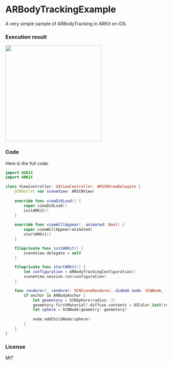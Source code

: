 # ARBodyTrackingExample

A very simple sample of ARBodyTracking in ARKit on iOS.

### Execution result

<img width="300px" src="https://user-images.githubusercontent.com/16970578/92990054-d2eaac00-f513-11ea-92e3-fff6bebd7dd7.jpeg">

### Code

Here is the full code.
```swift
import UIKit
import ARKit

class ViewController: UIViewController, ARSCNViewDelegate {
    @IBOutlet var sceneView: ARSCNView!
    
    override func viewDidLoad() {
        super.viewDidLoad()
        initARKit()
    }
    
    override func viewWillAppear(_ animated: Bool) {
        super.viewWillAppear(animated)
        startARKit()
    }

    fileprivate func initARKit() {
        sceneView.delegate = self
    }

    fileprivate func startARKit() {
        let configuration = ARBodyTrackingConfiguration()
        sceneView.session.run(configuration)
    }

    func renderer(_ renderer: SCNSceneRenderer, didAdd node: SCNNode, for anchor: ARAnchor) {
        if anchor is ARBodyAnchor {
            let geometory = SCNSphere(radius: 1)
            geometory.firstMaterial?.diffuse.contents = UIColor.init(red: 175/255, green: 255/255, blue: 255/255, alpha: 200/255)
            let sphere = SCNNode(geometry: geometory)
            
            node.addChildNode(sphere)
        }
    }
}
```

### License

MIT
